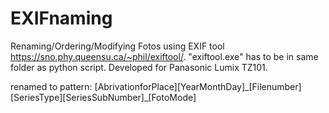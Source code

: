 # EXIFnaming

Renaming/Ordering/Modifying Fotos using EXIF tool https://sno.phy.queensu.ca/~phil/exiftool/.
"exiftool.exe" has to be in same folder as python script.
Developed for Panasonic Lumix TZ101.

renamed to pattern:
[AbrivationforPlace][YearMonthDay]\_[Filenumber][SeriesType][SeriesSubNumber]\_[FotoMode]
